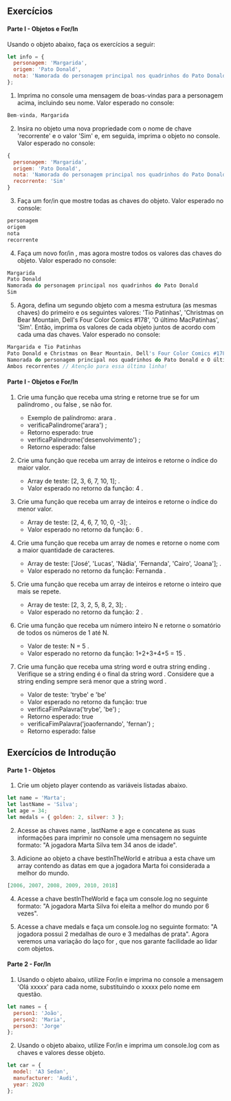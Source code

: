 ## Exercícios ##

#### Parte I - Objetos e For/In ####

Usando o objeto abaixo, faça os exercícios a seguir:

```JavaScript
let info = {
  personagem: 'Margarida',
  origem: 'Pato Donald',
  nota: 'Namorada do personagem principal nos quadrinhos do Pato Donald',
};
```

1. Imprima no console uma mensagem de boas-vindas para a personagem acima, incluindo seu nome. Valor esperado no console:

```JavaScript
Bem-vinda, Margarida
```

2. Insira no objeto uma nova propriedade com o nome de chave 'recorrente' e o valor 'Sim' e, em seguida, imprima o objeto no console. Valor esperado no console:

```JavaScript
{
  personagem: 'Margarida',
  origem: 'Pato Donald',
  nota: 'Namorada do personagem principal nos quadrinhos do Pato Donald',
  recorrente: 'Sim'
}
```

3. Faça um for/in que mostre todas as chaves do objeto. Valor esperado no console:

```JavaScript
personagem
origem
nota
recorrente
```

4. Faça um novo for/in , mas agora mostre todos os valores das chaves do objeto. Valor esperado no console:

```JavaScript
Margarida
Pato Donald
Namorada do personagem principal nos quadrinhos do Pato Donald
Sim
```

5. Agora, defina um segundo objeto com a mesma estrutura (as mesmas chaves) do primeiro e os seguintes valores: 'Tio Patinhas', 'Christmas on Bear Mountain, Dell's Four Color Comics #178', 'O último MacPatinhas', 'Sim'. Então, imprima os valores de cada objeto juntos de acordo com cada uma das chaves. Valor esperado no console:

```JavaScript
Margarida e Tio Patinhas
Pato Donald e Christmas on Bear Mountain, Dell's Four Color Comics #178
Namorada do personagem principal nos quadrinhos do Pato Donald e O último MacPatinhas
Ambos recorrentes // Atenção para essa última linha!
```

#### Parte I - Objetos e For/In ####

1. Crie uma função que receba uma string e retorne true se for um palíndromo , ou false , se não for.

    * Exemplo de palíndromo: arara .
    * verificaPalindrome('arara') ;
    * Retorno esperado: true
    * verificaPalindrome('desenvolvimento') ;
    * Retorno esperado: false

2. Crie uma função que receba um array de inteiros e retorne o índice do maior valor.

    * Array de teste: [2, 3, 6, 7, 10, 1]; .
    * Valor esperado no retorno da função: 4 .

3. Crie uma função que receba um array de inteiros e retorne o índice do menor valor.

    * Array de teste: [2, 4, 6, 7, 10, 0, -3]; .
    * Valor esperado no retorno da função: 6 .

4. Crie uma função que receba um array de nomes e retorne o nome com a maior quantidade de caracteres.

    * Array de teste: ['José', 'Lucas', 'Nádia', 'Fernanda', 'Cairo', 'Joana']; .
    * Valor esperado no retorno da função: Fernanda .

5. Crie uma função que receba um array de inteiros e retorne o inteiro que mais se repete.

    * Array de teste: [2, 3, 2, 5, 8, 2, 3]; .
    * Valor esperado no retorno da função: 2 .

6. Crie uma função que receba um número inteiro N e retorne o somatório de todos os números de 1 até N.

    * Valor de teste: N = 5 .
    * Valor esperado no retorno da função: 1+2+3+4+5 = 15 .

7. Crie uma função que receba uma string word e outra string ending . Verifique se a string ending é o final da string word . Considere que a string ending sempre será menor que a string word .

    * Valor de teste: 'trybe' e 'be'
    * Valor esperado no retorno da função: true
    * verificaFimPalavra('trybe', 'be') ;
    * Retorno esperado: true
    * verificaFimPalavra('joaofernando', 'fernan') ;
    * Retorno esperado: false

## Exercícios de Introdução ##

#### Parte 1 - Objetos ####

1. Crie um objeto player contendo as variáveis listadas abaixo.

```JavaScript
let name = 'Marta';
let lastName = 'Silva';
let age = 34;
let medals = { golden: 2, silver: 3 };
```

2. Acesse as chaves name , lastName e age e concatene as suas informações para imprimir no console uma mensagem no seguinte formato: "A jogadora Marta Silva tem 34 anos de idade".

3. Adicione ao objeto a chave bestInTheWorld e atribua a esta chave um array contendo as datas em que a jogadora Marta foi considerada a melhor do mundo.

```JavaScript
[2006, 2007, 2008, 2009, 2010, 2018]
```

4. Acesse a chave bestInTheWorld e faça um console.log no seguinte formato: "A jogadora Marta Silva foi eleita a melhor do mundo por 6 vezes".

5. Acesse a chave medals e faça um console.log no seguinte formato: "A jogadora possui 2 medalhas de ouro e 3 medalhas de prata".
Agora veremos uma variação do laço for , que nos garante facilidade ao lidar com objetos.

#### Parte 2 - For/In ####

1. Usando o objeto abaixo, utilize For/in e imprima no console a mensagem 'Olá xxxxx' para cada nome, substituindo o xxxxx pelo nome em questão.

```JavaScript
let names = {
  person1: 'João',
  person2: 'Maria',
  person3: 'Jorge' 
};
```

2. Usando o objeto abaixo, utilize For/in e imprima um console.log com as chaves e valores desse objeto.

```JavaScript
let car = {
  model: 'A3 Sedan',
  manufacturer: 'Audi',
  year: 2020
};
```